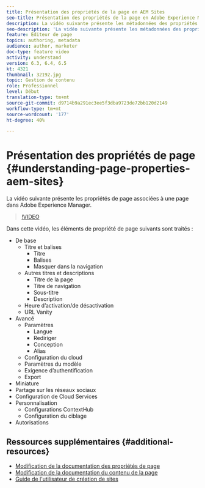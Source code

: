 ```yaml
---
title: Présentation des propriétés de la page en AEM Sites
seo-title: Présentation des propriétés de la page en Adobe Experience Manager Sites
description: La vidéo suivante présente les métadonnées des propriétés de page associées à une page dans Adobe Experience Manager.
seo-description: 'La vidéo suivante présente les métadonnées des propriétés de page associées à une page dans Adobe Experience Manager. '
feature: Éditeur de page
topics: authoring, metadata
audience: author, marketer
doc-type: feature video
activity: understand
version: 6.3, 6.4, 6.5
kt: 4321
thumbnail: 32192.jpg
topic: Gestion de contenu
role: Professionnel
level: Début
translation-type: tm+mt
source-git-commit: d9714b9a291ec3ee5f3dba9723de72bb120d2149
workflow-type: tm+mt
source-wordcount: '177'
ht-degree: 40%

---
```



# Présentation des propriétés de page {#understanding-page-properties-aem-sites}

La vidéo suivante présente les propriétés de page associées à une page dans Adobe Experience Manager.

>[!VIDEO](https://video.tv.adobe.com/v/32192?quality=12&learn=on)

Dans cette vidéo, les éléments de propriété de page suivants sont traités :

* De base
   * Titre et balises
      * Titre
      * Balises
      * Masquer dans la navigation
   * Autres titres et descriptions
      * Titre de la page
      * Titre de navigation
      * Sous-titre
      * Description
   * Heure d’activation/de désactivation
   * URL Vanity
* Avancé
   * Paramètres
      * Langue
      * Rediriger
      * Conception
      * Alias
   * Configuration du cloud
   * Paramètres du modèle
   * Exigence d’authentification
   * Export
* Miniature 
* Partage sur les réseaux sociaux
* Configuration de Cloud Services
* Personnalisation
   * Configurations ContextHub
   * Configuration du ciblage
* Autorisations

## Ressources supplémentaires {#additional-resources}

* [Modification de la documentation des propriétés de page](https://docs.adobe.com/content/help/fr-FR/experience-manager-65/authoring/authoring/editing-page-properties.html)
* [Modification de la documentation du contenu de la page](https://docs.adobe.com/content/help/fr-FR/experience-manager-65/authoring/authoring/editing-content.html)
* [Guide de l&#39;utilisateur de création de sites](https://docs.adobe.com/content/help/en/experience-manager-65/authoring/home.html?topic=/experience-manager/6-5/sites/authoring/morehelp/page-authoring.ug.js)
